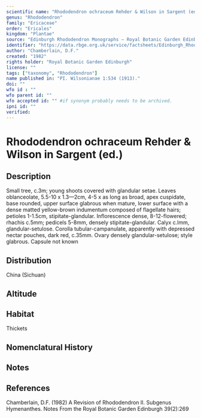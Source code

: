 ```yaml
---
scientific name: "Rhododendron ochraceum Rehder & Wilson in Sargent (ed.)"
genus: "Rhododendron"
family: "Ericaceae"
order: "Ericales"
kingdom: "Plantae"
source: "Edinburgh Rhododendron Monographs – Royal Botanic Garden Edinburgh"
identifier: "https://data.rbge.org.uk/service/factsheets/Edinburgh_Rhododendron_Monographs.xhtml"
author: "Chamberlain, D.F."
created: "1982"
rights holder: "Royal Botanic Garden Edinburgh"
license: ""
tags: ["taxonomy", "Rhododendron"]
name published in: "PI. Wilsonianae 1:534 (1913)."
doi: ""
wfo id : ""
wfo parent id: ""
wfo accepted id: "" #if synonym probably needs to be archived.                      
ipni id: ""
verified:
---
```


                       

# Rhododendron ochraceum Rehder & Wilson in Sargent (ed.)

## Description
Small tree, c.3m; young shoots covered with glandular setae. Leaves oblanceolate, 5.5-10 x 1.3—2cm, 4-5 x as long as broad, apex cuspidate, base rounded, upper surface glabrous when mature, lower surface with a dense matted yellow-brown indumentum composed of flagellate hairs; petioles 1-1.5cm, stipitate-glandular. Inflorescence dense, 8-12-flowered; rhachis c.5mm; pedicels 5-8mm, densely stipitate-glandular. Calyx c.lmm, glandular-setulose. Corolla tubular-campanulate, apparently with depressed nectar pouches, dark red, c.35mm. Ovary densely glandular-setulose; style glabrous. Capsule not known

## Distribution
China (Sichuan)

## Altitude


## Habitat
Thickets

## Nomenclatural History

                       
## Notes


## References

Chamberlain, D.F. (1982) A Revision of Rhododendron II. Subgenus Hymenanthes. Notes From the Royal Botanic Garden Edinburgh 39(2):269
